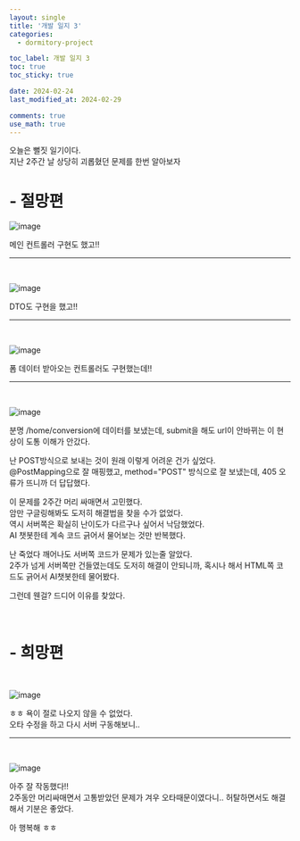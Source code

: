 ```yaml
---
layout: single
title: '개발 일지 3'
categories:
  - dormitory-project

toc_label: 개발 일지 3
toc: true
toc_sticky: true

date: 2024-02-24
last_modified_at: 2024-02-29 

comments: true
use_math: true
---
```


오늘은 뻘짓 일기이다.  
지난 2주간 날 상당히 괴롭혔던 문제를 한번 알아보자

# - 절망편

![image](https://github.com/lgwqwer/lgwqwer.github.io/assets/129755540/576aed34-06a7-4314-9888-598761d7fc59)

메인 컨트롤러 구현도 했고!!

<hr>
<br>

![image](https://github.com/lgwqwer/lgwqwer.github.io/assets/129755540/5d79d056-d88b-4bc3-b4ab-31dc321426c5)

DTO도 구현을 했고!!

<hr>
<br>

![image](https://github.com/lgwqwer/lgwqwer.github.io/assets/129755540/26c13faa-6a5f-4efe-bf7e-d06b739f629b)

폼 데이터 받아오는 컨트롤러도 구현했는데!!

<hr>
<br>

![image](https://github.com/lgwqwer/lgwqwer.github.io/assets/129755540/d6aa3847-1581-430c-a53f-217f794ea3ff)

분명 /home/conversion에 데이터를 보냈는데, submit을 해도 url이 안바뀌는 이 현상이 도통 이해가 안갔다.  

난 POST방식으로 보내는 것이 원래 이렇게 어려운 건가 싶었다.  
@PostMapping으로 잘 매핑했고, method="POST" 방식으로 잘 보냈는데, 405 오류가 뜨니까 더 답답했다.    

이 문제를 2주간 머리 싸매면서 고민했다.  
암만 구글링해봐도 도저히 해결법을 찾을 수가 없었다.  
역시 서버쪽은 확실히 난이도가 다르구나 싶어서 낙담했었다.   
AI 챗봇한테 계속 코드 긁어서 물어보는 것만 반복했다.  

난 죽었다 깨어나도 서버쪽 코드가 문제가 있는줄 알았다.  
2주가 넘게 서버쪽만 건들였는데도 도저히 해결이 안되니까, 혹시나 해서 HTML쪽 코드도 긁어서 AI챗봇한테 물어봤다.  

그런데 웬걸? 드디어 이유를 찾았다.

<br>

# - 희망편

<br>

![image](https://github.com/lgwqwer/lgwqwer.github.io/assets/129755540/3bf26300-690b-443c-a700-2dc4d00c97db)

ㅎㅎ 욕이 절로 나오지 않을 수 없었다.  
오타 수정을 하고 다시 서버 구동해보니..

<hr>
<br>

![image](https://github.com/lgwqwer/lgwqwer.github.io/assets/129755540/0d8a58f1-a20c-41ae-a72e-7ebc90cd6d90)


아주 잘 작동했다!!  
2주동안 머리싸매면서 고통받았던 문제가 겨우 오타때문이였다니.. 허탈하면서도 해결해서 기분은 좋았다.  

아 행복해 ㅎㅎ